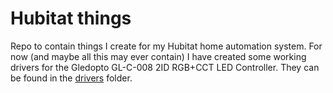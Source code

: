 # Hubitat things

Repo to contain things I create for my Hubitat home automation system. For now (and maybe all this may ever contain) I have created some working drivers for the Gledopto GL-C-008 2ID RGB+CCT LED Controller. They can be found in the [drivers](drivers) folder.